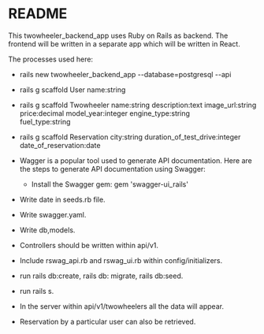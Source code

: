 # README

This twowheeler_backend_app uses Ruby on Rails as backend. The frontend will be written in a separate app which will be written in React.

The processes used here:

* rails new twowheeler_backend_app --database=postgresql --api

* rails g scaffold User name:string

* rails g scaffold Twowheeler name:string description:text image_url:string price:decimal model_year:integer engine_type:string  
  fuel_type:string

* rails g scaffold Reservation city:string duration_of_test_drive:integer date_of_reservation:date

* Wagger is a popular tool used to generate API documentation. Here are the steps to generate API documentation using Swagger:

   - Install the Swagger gem: gem 'swagger-ui_rails'

* Write date in seeds.rb file.
* Write swagger.yaml.
* Write db,models.
* Controllers should be written within api/v1.
* Include rswag_api.rb and rswag_ui.rb within config/initializers.
* run rails db:create, rails db: migrate, rails db:seed.
* run rails s.
* In the server within api/v1/twowheelers all the data will appear.
* Reservation by a particular user can also be retrieved.

